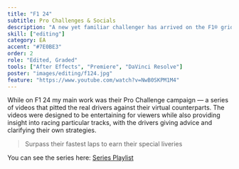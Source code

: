 ```yaml
---
title: "F1 24"
subtitle: Pro Challenges & Socials
description: "A new yet familiar challenger has arrived on the F1® grid."
skill: ["editing"]
category: EA
accent: "#7E0BE3"
order: 2
role: "Edited, Graded"
tools: ["After Effects", "Premiere", "DaVinci Resolve"]
poster: "images/editing/f124.jpg"
feature: "https://www.youtube.com/watch?v=NwB0SKPM1M4"
---
```


<script>
  import YouTube from '$lib/components/YouTube.svelte';
</script>

While on F1 24 my main work was their Pro Challenge campaign — a series of videos that pitted the real drivers against their virtual counterparts. The videos were designed to be entertaining for viewers while also providing insight into racing particular tracks, with the drivers giving advice and clarifying their own strategies.

> Surpass their fastest laps to earn their special liveries

<YouTube url="https://www.youtube.com/watch?v=1LvydN3jMvE" />

You can see the series here:
[Series Playlist](https://www.youtube.com/playlist?list=PLdeld3cKzBQ8u9SQBG4b9ECV1CcOjFgVk)
